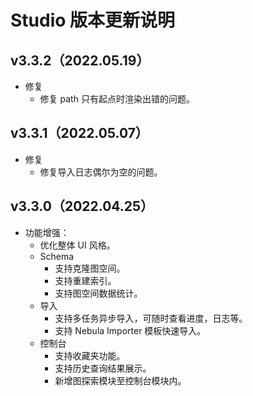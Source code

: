 # Studio 版本更新说明

## v3.3.2（2022.05.19）

- 修复
  - 修复 path 只有起点时渲染出错的问题。
## v3.3.1（2022.05.07）

- 修复
  - 修复导入日志偶尔为空的问题。

## v3.3.0（2022.04.25）

- 功能增强：
  - 优化整体 UI 风格。
  - Schema
    - 支持克隆图空间。
    - 支持重建索引。
    - 支持图空间数据统计。
  - 导入
    - 支持多任务异步导入，可随时查看进度，日志等。
    - 支持 Nebula Importer 模板快速导入。
  - 控制台
    - 支持收藏夹功能。
    - 支持历史查询结果展示。
    - 新增图探索模块至控制台模块内。